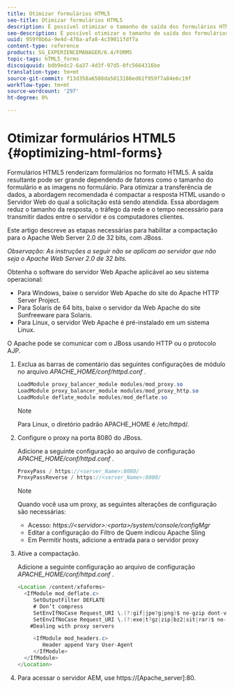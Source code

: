 ```yaml
---
title: Otimizar formulários HTML5
seo-title: Otimizar formulários HTML5
description: É possível otimizar o tamanho de saída dos formulários HTML5.
seo-description: É possível otimizar o tamanho de saída dos formulários HTML5.
uuid: 959f0b6a-9e4d-478a-afa8-4c39011fdf7a
content-type: reference
products: SG_EXPERIENCEMANAGER/6.4/FORMS
topic-tags: hTML5_forms
discoiquuid: bdb9edc2-6a37-4d3f-97d5-0fc5664316be
translation-type: tm+mt
source-git-commit: f13d358a6508da5813186ed61f959f7a84e6c19f
workflow-type: tm+mt
source-wordcount: '297'
ht-degree: 0%

---
```



# Otimizar formulários HTML5 {#optimizing-html-forms}

Formulários HTML5 renderizam formulários no formato HTML5. A saída resultante pode ser grande dependendo de fatores como o tamanho do formulário e as imagens no formulário. Para otimizar a transferência de dados, a abordagem recomendada é compactar a resposta HTML usando o Servidor Web do qual a solicitação está sendo atendida. Essa abordagem reduz o tamanho da resposta, o tráfego da rede e o tempo necessário para transmitir dados entre o servidor e os computadores clientes.

Este artigo descreve as etapas necessárias para habilitar a compactação para o Apache Web Server 2.0 de 32 bits, com JBoss.

*Observação: As instruções a seguir não se aplicam ao servidor que não seja o Apache Web Server 2.0 de 32 bits.*

Obtenha o software do servidor Web Apache aplicável ao seu sistema operacional:

* Para Windows, baixe o servidor Web Apache do site do Apache HTTP Server Project.
* Para Solaris de 64 bits, baixe o servidor da Web Apache do site Sunfreeware para Solaris.
* Para Linux, o servidor Web Apache é pré-instalado em um sistema Linux.

O Apache pode se comunicar com o JBoss usando HTTP ou o protocolo AJP.

1. Exclua as barras de comentário das seguintes configurações de módulo no arquivo *APACHE_HOME/conf/httpd.conf* .

   ```java
   LoadModule proxy_balancer_module modules/mod_proxy.so
   LoadModule proxy_balancer_module modules/mod_proxy_http.so
   LoadModule deflate_module modules/mod_deflate.so
   ```

   >[!NOTE]
   >
   >Para Linux, o diretório padrão APACHE_HOME é /etc/httpd/.

1. Configure o proxy na porta 8080 do JBoss.

   Adicione a seguinte configuração ao arquivo de configuração *APACHE_HOME/conf/httpd.conf* .

   ```java
   ProxyPass / https://<server_Name>:8080/
   ProxyPassReverse / https://<server_Name>:8080/
   ```

   >[!NOTE]
   >
   >Quando você usa um proxy, as seguintes alterações de configuração são necessárias:
   > 
   >* Acesso: *https://&lt;servidor>:&lt;porta>/system/console/configMgr*
   * Editar a configuração do Filtro de Quem indicou Apache Sling
   * Em Permitir hosts, adicione a entrada para o servidor proxy


1. Ative a compactação.

   Adicione a seguinte configuração ao arquivo de configuração *APACHE_HOME/conf/httpd.conf* .

   ```java
   <Location /content/xfaforms>
     <IfModule mod_deflate.c>
        SetOutputFilter DEFLATE
        # Don’t compress
        SetEnvIfNoCase Request_URI \.(?:gif|jpe?g|png)$ no-gzip dont-vary
        SetEnvIfNoCase Request_URI \.(?:exe|t?gz|zip|bz2|sit|rar)$ no-gzip dont-vary
       #Dealing with proxy servers
   
        <IfModule mod_headers.c>
           Header append Vary User-Agent
        </IfModule>
     </IfModule>
   </Location>
   ```

1. Para acessar o servidor AEM, use https://[Apache_server]:80.

